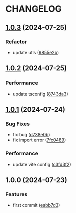 # CHANGELOG

## [1.0.3](https://github.com/uclmbv/dtls/compare/v1.0.2...v1.0.3) (2024-07-25)

### Refactor

* update utls ([9855e2b](https://github.com/uclmbv/dtls/commit/9855e2b6b5941097aa77f0c4767c84ca3dad4643))

## [1.0.2](https://github.com/uclmbv/dtls/compare/v1.0.1...v1.0.2) (2024-07-25)

### Performance

* update tsconfig ([8743da3](https://github.com/uclmbv/dtls/commit/8743da32a9102c241f1a0b149fe7a4ae76b09983))

## [1.0.1](https://github.com/uclmbv/dtls/compare/v1.0.0...v1.0.1) (2024-07-24)

### Bug Fixes

* fix bug ([d738e0b](https://github.com/uclmbv/dtls/commit/d738e0beda012166cb1777cce61cf6ace3950f3b))
* fix import error ([7fc0489](https://github.com/uclmbv/dtls/commit/7fc048990c26198aeefce640ed72091b7d1df3bb))

### Performance

* update vite config ([c3fd3f2](https://github.com/uclmbv/dtls/commit/c3fd3f2d82f56cce72235600a3a91e8d45c9206c))

## 1.0.0 (2024-07-23)

### Features

* first commit ([eabb7d3](https://github.com/uclmbv/dtls/commit/eabb7d39e494677a133b8ce5a96ef29d7bc266c1))
